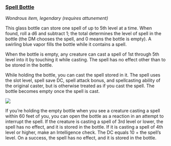 ### [Spell Bottle](https://www.dndbeyond.com/magic-items/spell-bottle)

_Wondrous item, legendary (requires attunement)_

This glass bottle can store one spell of up to 5th level at a time. When found, roll a d6 and subtract 1; the total determines the level of spell in the bottle (the DM chooses the spell, and 0 means the bottle is empty). A swirling blue vapor fills the bottle while it contains a spell.

When the bottle is empty, any creature can cast a spell of 1st through 5th level into it by touching it while casting. The spell has no effect other than to be stored in the bottle.

While holding the bottle, you can cast the spell stored in it. The spell uses the slot level, spell save DC, spell attack bonus, and spellcasting ability of the original caster, but is otherwise treated as if you cast the spell. The bottle becomes empty once the spell is cast.

[![](https://media.dndbeyond.com/compendium-images/egtw/yDOyqyOocErRgYJK/06-07.png)](https://media.dndbeyond.com/compendium-images/egtw/yDOyqyOocErRgYJK/06-07.png)

If you’re holding the empty bottle when you see a creature casting a spell within 60 feet of you, you can open the bottle as a reaction in an attempt to interrupt the spell. If the creature is casting a spell of 3rd level or lower, the spell has no effect, and it is stored in the bottle. If it is casting a spell of 4th level or higher, make an Intelligence check. The DC equals 10 + the spell’s level. On a success, the spell has no effect, and it is stored in the bottle.
